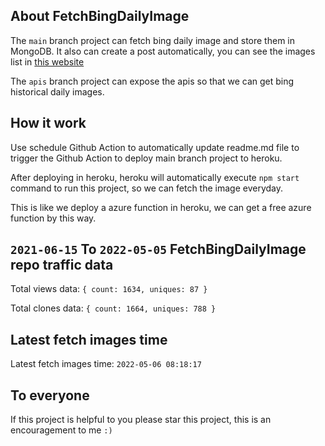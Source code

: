 ## About FetchBingDailyImage

The `main` branch project can fetch bing daily image and store them in MongoDB.
It also can create a post automatically, you can see the images list in [this website](https://oursalbum.netlify.app)

The `apis` branch project can expose the apis so that we can get bing historical daily images.

## How it work

Use schedule Github Action to automatically update readme.md file to trigger the Github Action to deploy main branch project to heroku.

After deploying in heroku, heroku will automatically execute `npm start` command to run this project, so we can fetch the image everyday.

This is like we deploy a azure function in heroku, we can get a free azure function by this way.

## `2021-06-15` To `2022-05-05` FetchBingDailyImage repo traffic data

Total views data: `{ count: 1634, uniques: 87 }`

Total clones data: `{ count: 1664, uniques: 788 }`

## Latest fetch images time

Latest fetch images time: `2022-05-06 08:18:17`

## To everyone

If this project is helpful to you please star this project, this is an encouragement to me `:)`



